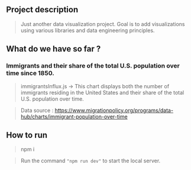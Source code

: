 ## Project description

> Just another data visualization project. Goal is to add visualizations using various libraries and data engineering principles.

## What do we have so far ?

### Immigrants and their share of the total U.S. population over time since 1850.

> immigrantsInflux.js -> This chart displays both the number of immigrants residing in the United States and their share of the total U.S. population over time.

> Data source : https://www.migrationpolicy.org/programs/data-hub/charts/immigrant-population-over-time

## How to run

> npm i

> Run the command `"npm run dev"` to start the local server.
